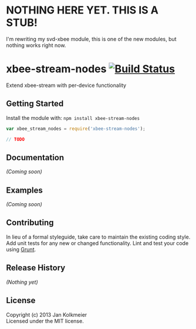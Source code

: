 # NOTHING HERE YET. THIS IS A STUB!
I'm rewriting my svd-xbee module, this is one of the new modules, but nothing works right now.

# xbee-stream-nodes [![Build Status](https://secure.travis-ci.org/jouz/xbee-stream-nodes.png?branch=master)](http://travis-ci.org/jouz/xbee-stream-nodes)

Extend xbee-stream with per-device functionality

## Getting Started
Install the module with: `npm install xbee-stream-nodes`

```javascript
var xbee_stream_nodes = require('xbee-stream-nodes');

// TODO

```

## Documentation
_(Coming soon)_

## Examples
_(Coming soon)_

## Contributing
In lieu of a formal styleguide, take care to maintain the existing coding style. Add unit tests for any new or changed functionality. Lint and test your code using [Grunt](http://gruntjs.com/).

## Release History
_(Nothing yet)_

## License
Copyright (c) 2013 Jan Kolkmeier  
Licensed under the MIT license.
